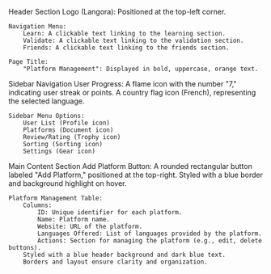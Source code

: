 Header Section
    Logo (Langora): Positioned at the top-left corner.

    Navigation Menu:
        Learn: A clickable text linking to the learning section.
        Validate: A clickable text linking to the validation section.
        Friends: A clickable text linking to the friends section.

    Page Title:
        "Platform Management": Displayed in bold, uppercase, orange text.

Sidebar Navigation
    User Progress:
        A flame icon with the number "7," indicating user streak or points.
        A country flag icon (French), representing the selected language.

    Sidebar Menu Options:
        User List (Profile icon)
        Platforms (Document icon)
        Review/Rating (Trophy icon)
        Sorting (Sorting icon)
        Settings (Gear icon)

Main Content Section
    Add Platform Button:
        A rounded rectangular button labeled "Add Platform," positioned at the top-right.
        Styled with a blue border and background highlight on hover.

    Platform Management Table:
        Columns:
            ID: Unique identifier for each platform.
            Name: Platform name.
            Website: URL of the platform.
            Languages Offered: List of languages provided by the platform.
            Actions: Section for managing the platform (e.g., edit, delete buttons).
        Styled with a blue header background and dark blue text.
        Borders and layout ensure clarity and organization.